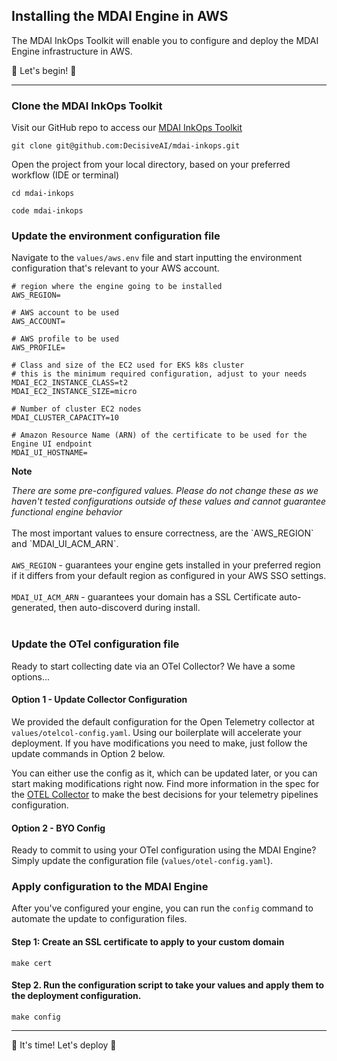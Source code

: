 <!-- toc -->

## Installing the MDAI Engine in AWS

The MDAI InkOps Toolkit will enable you to configure and deploy the MDAI Engine infrastructure in AWS.

🏁 Let's begin! 🏁

---

### Clone the MDAI InkOps Toolkit

Visit our GitHub repo to access our [MDAI InkOps Toolkit](https://github.com/DecisiveAI/mdai-inkops)

`git clone git@github.com:DecisiveAI/mdai-inkops.git`


Open the project from your local directory, based on your preferred workflow (IDE or terminal)

```
cd mdai-inkops

code mdai-inkops
```

### Update the environment configuration file

Navigate to the `values/aws.env` file and start inputting the environment configuration that's relevant to your AWS account.

```
# region where the engine going to be installed
AWS_REGION=

# AWS account to be used
AWS_ACCOUNT=

# AWS profile to be used
AWS_PROFILE=

# Class and size of the EC2 used for EKS k8s cluster
# this is the minimum required configuration, adjust to your needs
MDAI_EC2_INSTANCE_CLASS=t2
MDAI_EC2_INSTANCE_SIZE=micro

# Number of cluster EC2 nodes
MDAI_CLUSTER_CAPACITY=10

# Amazon Resource Name (ARN) of the certificate to be used for the Engine UI endpoint
MDAI_UI_HOSTNAME=
```

<div class="warning">
  <p>
    <b>Note</b>
    <p>
      <em>There are some pre-configured values. Please do not change these as we haven't tested configurations outside of these values and cannot guarantee functional engine behavior</em><br/><br/>
      The most important values to ensure correctness, are the `AWS_REGION` and `MDAI_UI_ACM_ARN`. <br/><br/>
      <code>AWS_REGION</code> - guarantees your engine gets installed in your preferred region if it differs from your default region as configured in your AWS SSO settings. <br/><br/>
      <code>MDAI_UI_ACM_ARN</code> - guarantees your domain has a SSL Certificate auto-generated, then auto-discoverd during install.<br/><br/>
    </p>
</div>

### Update the OTel configuration file

Ready to start collecting date via an OTel Collector? We have a some options...

#### Option 1 - Update Collector Configuration

We provided the default configuration for the Open Telemetry collector at `values/otelcol-config.yaml`.
Using our boilerplate will accelerate your deployment. If you have modifications you need to make, just follow the update commands in Option 2 below.

You can either use the config as it, which can be updated later, or you can start making modifications right now.
Find more information in the spec for the [OTEL Collector](https://opentelemetry.io/docs/collector/) to make the best decisions for your telemetry pipelines configuration.


#### Option 2 - BYO Config
Ready to commit to using your OTel configuration using the MDAI Engine? Simply update the configuration file (`values/otel-config.yaml`).


### Apply configuration to the MDAI Engine

After you've configured your engine, you can run the `config` command to automate the update to configuration files.

#### Step 1: Create an SSL certificate to apply to your custom domain
```shell
make cert
```

#### Step 2. Run the configuration script to take your values and apply them to the deployment configuration.
```shell
make config
```

---

🚀 It's time! Let's deploy 🚀
